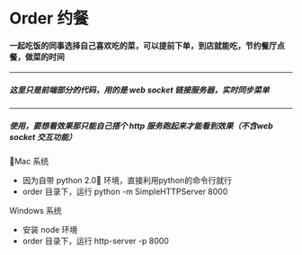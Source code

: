# Order  约餐 
#### 一起吃饭的同事选择自己喜欢吃的菜，可以提前下单，到店就能吃，节约餐厅点餐，做菜的时间

---

##### 这里只是前端部分的代码，用的是 web socket 链接服务器，实时同步菜单

---

##### 使用，要想看效果那只能自己搭个 http 服务跑起来才能看到效果（不含web socket 交互功能）



Mac 系统 
* 因为自带 python 2.0 环境，直接利用python的命令行就行
* order 目录下，运行 python -m SimpleHTTPServer 8000



Windows 系统
* 安装 node 环境
* order 目录下，运行 http-server -p 8000
